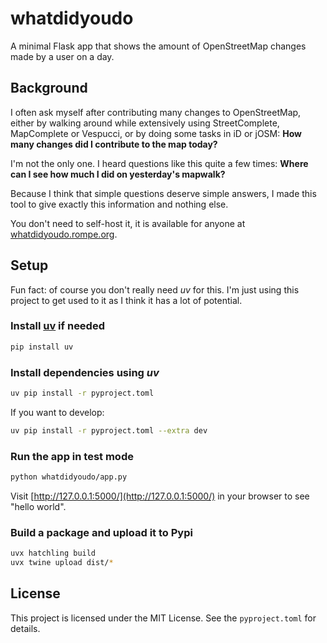 # whatdidyoudo

A minimal Flask app that shows the amount of OpenStreetMap changes made by a user on a day.

## Background

I often ask myself after contributing many changes to OpenStreetMap, either by walking around
while extensively using StreetComplete, MapComplete or Vespucci, or by doing some tasks in iD or
jOSM: **How many changes did I contribute to the map today?**

I'm not the only one. I heard questions like this quite a few times:
**Where can I see how much I did on yesterday's mapwalk?**

Because I think that simple questions deserve simple answers, I made this tool to give exactly
this information and nothing else.

You don't need to self-host it, it is available for anyone at
[whatdidyoudo.rompe.org](https://whatdidyoudo.rompe.org).

## Setup

Fun fact: of course you don't really need *uv* for this. I'm just using this project to
get used to it as I think it has a lot of potential.

### Install [uv](https://github.com/astral-sh/uv) if needed

```sh
pip install uv
```

### Install dependencies using *uv*

```sh
uv pip install -r pyproject.toml
```

If you want to develop:

```sh
uv pip install -r pyproject.toml --extra dev
```

### Run the app in test mode

```sh
python whatdidyoudo/app.py
```

Visit [http://127.0.0.1:5000/](http://127.0.0.1:5000/) in your browser to see "hello world".

### Build a package and upload it to Pypi

```sh
uvx hatchling build
uvx twine upload dist/*
```

## License

This project is licensed under the MIT License. See the `pyproject.toml` for details.
